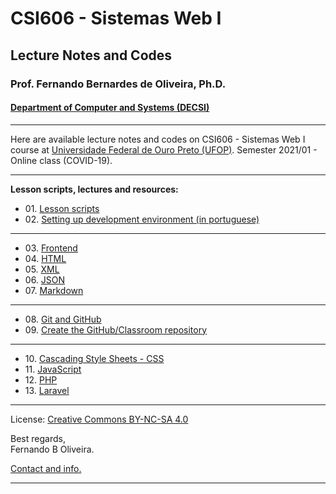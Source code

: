 # CSI606 - Sistemas Web I
## Lecture Notes and Codes
### **Prof. Fernando Bernardes de Oliveira, Ph.D.**
#### [Department of Computer and Systems (DECSI)](https://decsi.ufop.br/)

---

Here are available lecture notes and codes on CSI606 - Sistemas Web I course at [Universidade Federal de Ouro Preto (UFOP)](http://www.ufop.br). Semester 2021/01 - Online class (COVID-19).

---

**Lesson scripts, lectures and resources:**

- 01\. [Lesson scripts](./LessonScripts/README.md)
- 02\. [Setting up development environment (in portuguese)](./Lectures/setting-environment.md)

---

- 03\. [Frontend](./Lectures/frontend.md)
- 04\. [HTML](./Lectures/html.md)
- 05\. [XML](./Lectures/xml.md)
- 06\. [JSON](./Lectures/json.md)
- 07\. [Markdown](./Lectures/markdown.md)

---

- 08\. [Git and GitHub](./Lectures/git-and-github.md)
- 09\. [Create the GitHub/Classroom repository](./Lectures/create-classroom-repository.md)

---

- 10\. [Cascading Style Sheets - CSS](./Lectures/css.md)
- 11\. [JavaScript](./Lectures/javascript.md)
- 12\. [PHP](./Lectures/php.md)
- 13\. [Laravel](./Lectures/laravel.md)

---

License: [Creative Commons BY-NC-SA 4.0](https://creativecommons.org/licenses/by-nc-sa/4.0/)

Best regards,  
Fernando B Oliveira.

[Contact and info.](mailto:fboliveira@ufop.edu.br)

--------------

